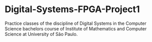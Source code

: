 # Digital-Systems-FPGA-Project1
Practice classes of the discipline of Digital Systems in the Computer Science bachelors course of Institute of Mathematics and Computer Science at University of São Paulo.
